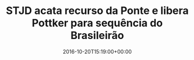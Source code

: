 ---
layout: post
title: "STJD acata recurso da Ponte e libera Pottker para sequência do Brasileirão "
date: 2016-10-20T15:19:00+00:00
external_link: "http://globoesporte.globo.com/sp/campinas-e-regiao/futebol/times/ponte-preta/noticia/2016/10/stjd-acata-recurso-da-ponte-e-libera-pottker-para-sequencia-do-brasileirao.html"
categories: news globo.com
---